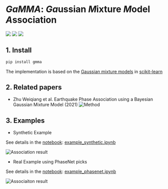 # *GaMMA*: *Ga*ussian *M*ixture *M*odel *A*ssociation 

[![](https://github.com/wayneweiqiang/GMMA/workflows/documentation/badge.svg)](https://wayneweiqiang.github.io/GMMA)
[![](https://github.com/wayneweiqiang/GMMA/workflows/pypi/badge.svg)](https://wayneweiqiang.github.io/GMMA)
[![](https://github.com/wayneweiqiang/GMMA/workflows/wheels/badge.svg)](https://wayneweiqiang.github.io/GMMA)

## 1. Install
```bash
pip install gmma
```

The implementation is based on the [Gaussian mixture models](https://scikit-learn.org/stable/modules/mixture.html#gmm) in [scikit-learn](https://scikit-learn.org/stable/index.html)

## 2. Related papers
- Zhu Weiqiang et al. Earthquake Phase Association using a Bayesian Gaussian Mixture Model (2021)
![Method](https://raw.githubusercontent.com/wayneweiqiang/GMMA/master/docs/assets/diagram_gmma_annotated.png)

## 3. Examples

- Synthetic Example

See details in the [notebook](https://github.com/wayneweiqiang/GMMA/blob/master/docs/example_phasenet.ipynb): [example_synthetic.ipynb](example_phasenet.ipynb)

![Association result](https://raw.githubusercontent.com/wayneweiqiang/GMMA/master/docs/assets/result_eq05_err0.0_fp0.0_amp1.png)

- Real Example using PhaseNet picks

See details in the [notebook](https://github.com/wayneweiqiang/GMMA/blob/master/docs/example_phasenet.ipynb): [example_phasenet.ipynb](example_phasenet.ipynb)

![Associaiton result](https://raw.githubusercontent.com/wayneweiqiang/GMMA/master/docs/assets/2019-07-04T18-02-01.074.png)

